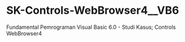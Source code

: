 # SK-Controls-WebBrowser4__VB6
Fundamental Pemrograman Visual Basic 6.0 - Studi Kasus; Controls WebBrowser4
